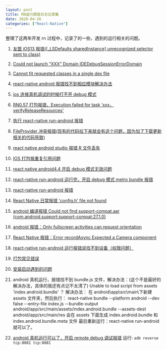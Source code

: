 ```yaml
---
layout: post
title: RN运行报错日志记录集
date: 2020-04-26
categories: ["React-Native"]
---
```


整理了这两年开发 rn 过程中，记录了的一些，遇到的运行相关的问题。

1. [友盟 iOS13 报错([\_LSDefaults sharedInstance] unrecognized selector sent to class)](http://note.youdao.com/noteshare?id=56f25e41d1ae0fef7581a03c22b5cd92)

2. [Could not launch “XXX” Domain IDEDebugSessionErrorDomain](http://note.youdao.com/noteshare?id=a6d500b937230779049524bce2e7c7db)

3. [Cannot fit requested classes in a single dex file](http://note.youdao.com/noteshare?id=e916ffe40a7d16396b165d2e4e8594bb)

4. [react-native android 报错找不到相应模块解决办法](http://note.youdao.com/noteshare?id=e6349dd07bbd289330901d1f15df14ee)

5. [ios 连接真机调试的时候打不开 debug 模式](http://note.youdao.com/noteshare?id=7cd87f43a91251515030424e4035ce38)

6. [RN0.57 打包报错，Execution failed for task ‘xxx，verifyReleaseResources'](http://note.youdao.com/noteshare?id=2afccb797f0ba6ebad16c0faf7247d47)

7. [执行 react-native run-android 报错](http://note.youdao.com/noteshare?id=b199fecaa64b9ae5a7862abdaa6b6e0d)

8. [FileProvider 冲突报错(现有的代码拉下来就会有这个问题，因为加了下载更新相关的代码导致)](http://note.youdao.com/noteshare?id=d242c87f075b8762ccec330c864cbce8)

9. [react native android studio 报错 R 文件丢失](http://note.youdao.com/noteshare?id=be218e6ad56f78e601ee9359d32800bd)

10. [IOS 打包报重复引用问题](http://note.youdao.com/noteshare?id=ca07faaf259887bc7eb2ae1bee6efc63)

11. [react native android4.4 开启 debug 模式无效问题](http://note.youdao.com/noteshare?id=1689f0ac9b781cf468b9700cc0df5c6a)

12. [react-native run-android 运行完，开启 debug 模式 metro bundle 报错](http://note.youdao.com/noteshare?id=3e2bbcfda4dfddab9dbc511603e74e98)

13. [react-native run-android 报错](http://note.youdao.com/noteshare?id=7a10ba38769f1c7546249b7a4c699a25)

14. [React Native 日常报错 'config.h' file not found](http://note.youdao.com/noteshare?id=f9c44683ee4ba75c8f003f3a81c580ac)

15. [android 编译报错 Could not find support-compat.aar (com.android.support:support-compat:27.1.0)](http://note.youdao.com/noteshare?id=b96388a5ccc0b33f6107d4499c2fd0ae)

16. [android 报错：Only fullscreen activities can request orientation](http://note.youdao.com/noteshare?id=5654116592cfacf14fd4d52e3002b6e1)

17. [React Native 报错：Error recordAsync Expected a Camera component](http://note.youdao.com/noteshare?id=3c8d223d1ad0dc808c53e07517d13855)

18. [react-native run-android 运行报错说找不到设备（权限问题）](http://note.youdao.com/noteshare?id=830c4c077ee361a0575ad2361cc6de8b)

19. [打包常见错误](http://note.youdao.com/noteshare?id=7392c313d2ab61c9d71bf227946b881e)

20. [安装启动遇到的问题](http://note.youdao.com/noteshare?id=f0ccc6a63e9fb22e1ba0bdde8ed18da9)

21. android 真机运行，报错找不到 bundle.js 文件，解决办法：(这个不是最好的解决办法，具体的我还有点记不太清了)
    Unable to load script from assets 'index.android.bundle' ？
    解决办法：
    在 android\app\src\main\下新建 assets 文件夹，然后执行：
    react-native bundle --platform android --dev false --entry-file index.js --bundle-output android/app/src/main/assets/index.android.bundle --assets-dest android/app/src/main/res
    会在 assets 下面生成 index.android.bundle 和 index.android.bundle.meta 文件
    最后重新运行：react-native run-android
    就可以了。

22. [android 真机运行可以了，开启 remote debug 调试报错](https://reactnative.cn/docs/0.51/running-on-device-android.html)
    运行:
    `adb reverse tcp:8081 tcp:8081`
